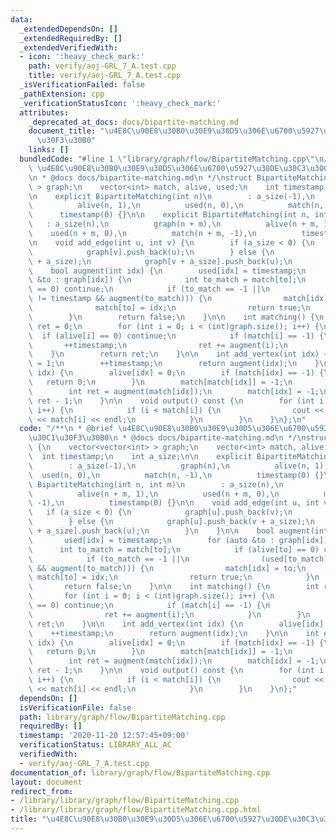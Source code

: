 ```yaml
---
data:
  _extendedDependsOn: []
  _extendedRequiredBy: []
  _extendedVerifiedWith:
  - icon: ':heavy_check_mark:'
    path: verify/aoj-GRL_7_A.test.cpp
    title: verify/aoj-GRL_7_A.test.cpp
  _isVerificationFailed: false
  _pathExtension: cpp
  _verificationStatusIcon: ':heavy_check_mark:'
  attributes:
    _deprecated_at_docs: docs/bipartite-matching.md
    document_title: "\u4E8C\u90E8\u30B0\u30E9\u30D5\u306E\u6700\u5927\u30DE\u30C3\u30C1\
      \u30F3\u30B0"
    links: []
  bundledCode: "#line 1 \"library/graph/flow/BipartiteMatching.cpp\"\n/**\n * @brief\
    \ \u4E8C\u90E8\u30B0\u30E9\u30D5\u306E\u6700\u5927\u30DE\u30C3\u30C1\u30F3\u30B0\
    \n * @docs docs/bipartite-matching.md\n */\nstruct BipartiteMatching {\n    vector<vector<int>\
    \ > graph;\n    vector<int> match, alive, used;\n    int timestamp;\n    int a_size;\n\
    \n    explicit BipartiteMatching(int n)\n        : a_size(-1),\n          graph(n),\n\
    \          alive(n, 1),\n          used(n, 0),\n          match(n, -1),\n    \
    \      timestamp(0) {}\n\n    explicit BipartiteMatching(int n, int m)\n     \
    \   : a_size(n),\n          graph(n + m),\n          alive(n + m, 1),\n      \
    \    used(n + m, 0),\n          match(n + m, -1),\n          timestamp(0) {}\n\
    \n    void add_edge(int u, int v) {\n        if (a_size < 0) {\n            graph[u].push_back(v);\n\
    \            graph[v].push_back(u);\n        } else {\n            graph[u].push_back(v\
    \ + a_size);\n            graph[v + a_size].push_back(u);\n        }\n    }\n\n\
    \    bool augment(int idx) {\n        used[idx] = timestamp;\n        for (auto\
    \ &to : graph[idx]) {\n            int to_match = match[to];\n            if (alive[to]\
    \ == 0) continue;\n            if (to_match == -1 ||\n                (used[to_match]\
    \ != timestamp && augment(to_match))) {\n                match[idx] = to;\n  \
    \              match[to] = idx;\n                return true;\n            }\n\
    \        }\n        return false;\n    }\n\n    int matching() {\n        int\
    \ ret = 0;\n        for (int i = 0; i < (int)graph.size(); i++) {\n          \
    \  if (alive[i] == 0) continue;\n            if (match[i] == -1) {\n         \
    \       ++timestamp;\n                ret += augment(i);\n            }\n    \
    \    }\n        return ret;\n    }\n\n    int add_vertex(int idx) {\n        alive[idx]\
    \ = 1;\n        ++timestamp;\n        return augment(idx);\n    }\n\n    int erase_vertex(int\
    \ idx) {\n        alive[idx] = 0;\n        if (match[idx] == -1) {\n         \
    \   return 0;\n        }\n        match[match[idx]] = -1;\n        ++timestamp;\n\
    \        int ret = augment(match[idx]);\n        match[idx] = -1;\n        return\
    \ ret - 1;\n    }\n\n    void output() const {\n        for (int i = 0; i < (int)graph.size();\
    \ i++) {\n            if (i < match[i]) {\n                cout << i << \"-\"\
    \ << match[i] << endl;\n            }\n        }\n    }\n};\n"
  code: "/**\n * @brief \u4E8C\u90E8\u30B0\u30E9\u30D5\u306E\u6700\u5927\u30DE\u30C3\
    \u30C1\u30F3\u30B0\n * @docs docs/bipartite-matching.md\n */\nstruct BipartiteMatching\
    \ {\n    vector<vector<int> > graph;\n    vector<int> match, alive, used;\n  \
    \  int timestamp;\n    int a_size;\n\n    explicit BipartiteMatching(int n)\n\
    \        : a_size(-1),\n          graph(n),\n          alive(n, 1),\n        \
    \  used(n, 0),\n          match(n, -1),\n          timestamp(0) {}\n\n    explicit\
    \ BipartiteMatching(int n, int m)\n        : a_size(n),\n          graph(n + m),\n\
    \          alive(n + m, 1),\n          used(n + m, 0),\n          match(n + m,\
    \ -1),\n          timestamp(0) {}\n\n    void add_edge(int u, int v) {\n     \
    \   if (a_size < 0) {\n            graph[u].push_back(v);\n            graph[v].push_back(u);\n\
    \        } else {\n            graph[u].push_back(v + a_size);\n            graph[v\
    \ + a_size].push_back(u);\n        }\n    }\n\n    bool augment(int idx) {\n \
    \       used[idx] = timestamp;\n        for (auto &to : graph[idx]) {\n      \
    \      int to_match = match[to];\n            if (alive[to] == 0) continue;\n\
    \            if (to_match == -1 ||\n                (used[to_match] != timestamp\
    \ && augment(to_match))) {\n                match[idx] = to;\n               \
    \ match[to] = idx;\n                return true;\n            }\n        }\n \
    \       return false;\n    }\n\n    int matching() {\n        int ret = 0;\n \
    \       for (int i = 0; i < (int)graph.size(); i++) {\n            if (alive[i]\
    \ == 0) continue;\n            if (match[i] == -1) {\n                ++timestamp;\n\
    \                ret += augment(i);\n            }\n        }\n        return\
    \ ret;\n    }\n\n    int add_vertex(int idx) {\n        alive[idx] = 1;\n    \
    \    ++timestamp;\n        return augment(idx);\n    }\n\n    int erase_vertex(int\
    \ idx) {\n        alive[idx] = 0;\n        if (match[idx] == -1) {\n         \
    \   return 0;\n        }\n        match[match[idx]] = -1;\n        ++timestamp;\n\
    \        int ret = augment(match[idx]);\n        match[idx] = -1;\n        return\
    \ ret - 1;\n    }\n\n    void output() const {\n        for (int i = 0; i < (int)graph.size();\
    \ i++) {\n            if (i < match[i]) {\n                cout << i << \"-\"\
    \ << match[i] << endl;\n            }\n        }\n    }\n};"
  dependsOn: []
  isVerificationFile: false
  path: library/graph/flow/BipartiteMatching.cpp
  requiredBy: []
  timestamp: '2020-11-20 12:57:45+09:00'
  verificationStatus: LIBRARY_ALL_AC
  verifiedWith:
  - verify/aoj-GRL_7_A.test.cpp
documentation_of: library/graph/flow/BipartiteMatching.cpp
layout: document
redirect_from:
- /library/library/graph/flow/BipartiteMatching.cpp
- /library/library/graph/flow/BipartiteMatching.cpp.html
title: "\u4E8C\u90E8\u30B0\u30E9\u30D5\u306E\u6700\u5927\u30DE\u30C3\u30C1\u30F3\u30B0"
---
```


